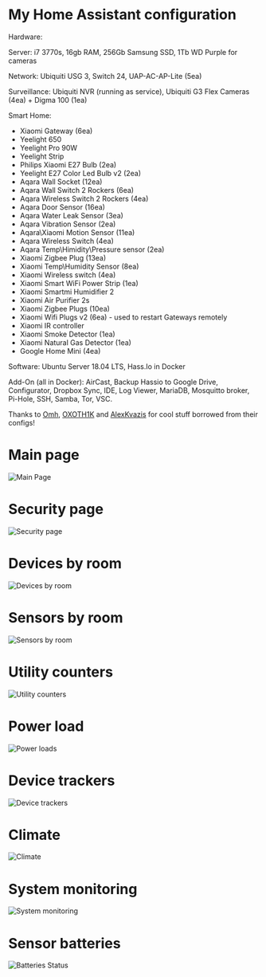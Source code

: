 # My Home Assistant configuration



Hardware: 

Server: i7 3770s, 16gb RAM, 256Gb Samsung SSD, 1Tb WD Purple for cameras
 
Network: Ubiquiti USG 3, Switch 24, UAP-AC-AP-Lite (5ea)
  
Surveillance: Ubiquiti NVR (running as service), Ubiquiti G3 Flex Cameras (4ea) + Digma 100 (1ea)

  Smart Home: 
- Xiaomi Gateway (6ea)
- Yeelight 650
- Yeelight Pro 90W
- Yeelight Strip
- Philips Xiaomi E27 Bulb (2ea)
- Yeelight E27 Color Led Bulb v2 (2ea)
- Aqara Wall Socket (12ea)
- Aqara Wall Switch 2 Rockers (6ea)
- Aqara Wireless Switch 2 Rockers (4ea)
- Aqara Door Sensor (16ea)
- Aqara Water Leak Sensor (3ea)
- Aqara Vibration Sensor (2ea)
- Aqara\Xiaomi Motion Sensor (11ea)
- Aqara Wireless Switch (4ea)
- Aqara Temp\Himidity\Pressure sensor (2ea)
- Xiaomi Zigbee Plug (13ea)
- Xiaomi Temp\Humidity Sensor (8ea)
- Xiaomi Wireless switch (4ea)
- Xiaomi Smart WiFi Power Strip (1ea)
- Xiaomi Smartmi Humidifier 2
- Xiaomi Air Purifier 2s
- Xiaomi Zigbee Plugs (10ea)
- Xiaomi Wifi Plugs v2 (6ea) - used to restart Gateways remotely
- Xiaomi IR controller
- Xiaomi Smoke Detector (1ea)
- Xiaomi Natural Gas Detector (1ea)
- Google Home Mini (4ea)
   
Software: Ubuntu Server 18.04 LTS, Hass.Io in Docker

Add-On (all in Docker): AirCast, Backup Hassio to Google Drive, Configurator, Dropbox Sync, IDE, Log Viewer, MariaDB, Mosquitto broker, Pi-Hole, SSH, Samba, Tor, VSC.
  
Thanks to [Omh](https://github.com/omhy/ha), [OXOTH1K](https://github.com/OXOTH1K/homeassistant) and [AlexKvazis](https://github.com/kvazis/homeassistant) for cool stuff borrowed from their configs!

# Main page
![Main Page](https://i.ibb.co/bzQykz2/01-main.png)

# Security page
![Security page](https://i.ibb.co/1frMxn1/12-security-page.png)
# Devices by room
![Devices by room](https://i.ibb.co/kKnN786/02-devices-by-room.png)
# Sensors by room
![Sensors by room](https://i.ibb.co/4V2BfdP/03-sensors-by-room.png)
# Utility counters
![Utility counters](https://i.ibb.co/YjgGGd9/04-utility-counters-a.png)
# Power load
![Power loads](https://i.ibb.co/5vkczT1/05-power-loads-a.png)
# Device trackers
![Device trackers](https://i.ibb.co/BsC56dt/06-network-devices.png)
# Climate
![Climate](https://i.ibb.co/VYQJPLR/08-climate.png)
# System monitoring
![System monitoring](https://i.ibb.co/XDsLyv8/09-system-status.png)
# Sensor batteries
![Batteries Status](https://i.ibb.co/Y2JDmbj/11-batteries-status.png)



